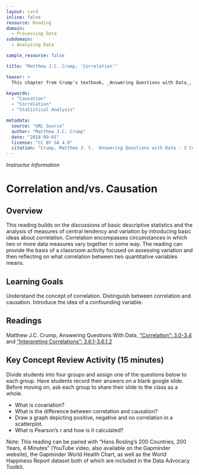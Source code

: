 ```yaml
---
layout: card
inline: false
resource: Reading
domain:
  - Processing Data
subdomain:
  - Analyzing Data

sample_resource: false

title: "Matthew J.C. Crump, 'Correlation'"

teaser: >
  This chapter from Crump's textbook, _Answering Questions with Data_, provides an accessible and illuminating discussion of the phenomena of covariation, correlation, and the difference between correlation and causation.  The reading can provide the basis of a classroom discussion about these key concepts in statistical  analysis.  Paired with other datasets in the Data Advocacy Toolkit, the reading can help students develop the tools they need to calculate and begin to think critically about the concept of causation..

keywords:
  - "Causation"
  - "Correlation"
  - "Statistical Analysis"

metadata:
  source: "URL Source"
  author: "Matthew J.C. Crump"
  date: "2018-09-01"
  license: "CC BY SA 4.0"
  citation: "Crump, Matthew J. C. 'Answering Questions with Data - 3 Correlation.' Crumplab, 2023, www.crumplab.com/statistics/03-Correlation.html. Accessed 31 July 2024."
---
```


_Instructor Information_

# Correlation and/vs. Causation
## Overview

This reading builds on the discussions of basic descriptive statistics and the analysis of measures of central tendency and variation by introducing basic ideas about correlation.  Correlation encompasses circumstances in which two or more data measures vary together in some way.  The reading can provide the basis of a classroom activity focused on assessing variation and then reflecting on what correlation between two quantitative variables means.

## Learning Goals
Understand the concept of correlation.
Distinguish between correlation and causation.
Introduce the idea of a confounding variable.

## Readings
Matthew J.C. Crump, Answering Questions With Data, [“Correlation”: 3.0-3.4]([url](https://www.crumplab.com/statistics/03-Correlation.html)) 
	and [“Interpreting Correlations”: 3.6.1-3.6.1.2]([url](https://www.crumplab.com/statistics/03-Correlation.html))

## Key Concept Review Activity (15 minutes)

Divide students into four groups and assign one of the questions below to each group.  Have students record their answers on a blank google slide.  Before moving on, ask each group to share their slide to the class as a whole.  
- What is covariation?
- What is the difference between correlation and causation?
- Draw a graph depicting positive, negative and no correlation in a scatterplot.
- What is Pearson’s r and how is it calculated?

Note: This reading can be paired with “Hans Rosling’s 200 Countries, 200 Years, 4 Minutes” (YouTube video, also available on the Gapminder website), the Gapminder World Health Chart, as well as the World Happiness Report dataset both of which are included in the Data Advocacy Toolkit.
